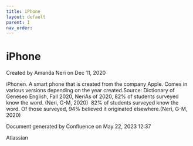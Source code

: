 ```yaml
---
title: iPhone
layout: default
parent: I
nav_order:
---
```


# iPhone

Created by  Amanda Neri on Dec 11, 2020

iPhonen. A smart phone that is created from the company Apple. Comes in various versions depending on the year created.Source: Dictionary of Geneseo English, Fall 2020, NeriAs of 2020, 82% of students surveyed know the word. (Neri, G-M, 2020)  82% of students surveyed know the word. Of those surveyed, 94% believed it originated elsewhere.(Neri, G-M, 2020)

Document generated by Confluence on May 22, 2023 12:37

Atlassian
